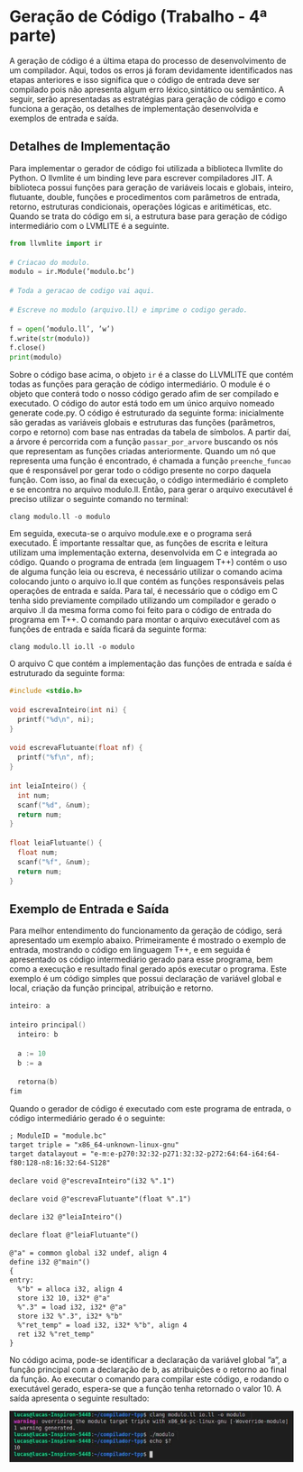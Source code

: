 # Geração de Código (Trabalho - 4ª parte)

A geração de código é a última etapa do processo de desenvolvimento de um compilador. Aqui, todos os erros já foram devidamente identificados nas etapas anteriores e isso significa que o código de entrada deve ser compilado pois não apresenta algum erro léxico,sintático ou semântico. A seguir, serão apresentadas as estratégias para geração de código e como funciona a geração, os detalhes de implementação desenvolvida e exemplos de entrada e saı́da.

## Detalhes de Implementação

Para implementar o gerador de código foi utilizada a biblioteca llvmlite do Python. O llvmlite é um binding leve para escrever compiladores JIT. A biblioteca possui funções para geração de variáveis locais e globais, inteiro, flutuante, double, funções e procedimentos com parâmetros de entrada, retorno, estruturas condicionais, operações lógicas e aritiméticas, etc. Quando se trata do código em si, a estrutura base para geração de código intermediário com o  LVMLITE é a seguinte.

```python
from llvmlite import ir

# Criacao do modulo.
modulo = ir.Module(’modulo.bc’)

# Toda a geracao de codigo vai aqui.

# Escreve no modulo (arquivo.ll) e imprime o codigo gerado.

f = open(’modulo.ll’, ’w’)
f.write(str(modulo))
f.close()
print(modulo)
```

Sobre o código base acima, o objeto `ir` é a classe do LLVMLITE que contém todas as funções para geração de código intermediário. O module é o objeto que conterá todo o nosso código gerado afim de ser compilado e executado. O código do autor está todo em um único arquivo nomeado generate code.py. O código é estruturado da seguinte forma: inicialmente são geradas as variáveis globais e estruturas das funções (parâmetros, corpo e retorno) com base nas entradas da tabela de sı́mbolos. A partir daı́, a árvore é percorrida com a função `passar_por_arvore` buscando os nós que representam as funções criadas anteriormente. Quando um nó que representa uma função é encontrado, é chamada a função `preenche_funcao` que é responsável por gerar todo o código presente no corpo daquela função. Com isso, ao final da execução, o código intermediário é completo e se encontra no arquivo modulo.ll. Então, para gerar o arquivo executável é preciso utilizar o seguinte comando no terminal:

```
clang modulo.ll -o modulo
```

Em seguida, executa-se o arquivo module.exe e o programa será executado. É importante ressaltar que, as funções de escrita e leitura utilizam uma implementação externa, desenvolvida em C e integrada ao código. Quando o programa de entrada (em linguagem T++) contém o uso de alguma função leia ou escreva, é necessário utilizar o comando acima colocando junto o arquivo io.ll que contém as funções responsáveis pelas operações de entrada e saı́da. Para tal, é necessário que o código em C tenha sido previamente compilado utilizando um compilador e gerado o arquivo .ll da mesma forma como foi feito para o código de entrada do programa em T++. O comando para montar o arquivo executável com as funções de entrada e saı́da ficará da seguinte forma:

```
clang modulo.ll io.ll -o modulo
```

O arquivo C que contém a implementação das funções de entrada e saı́da é estruturado da seguinte forma:

```c
#include <stdio.h>

void escrevaInteiro(int ni) {
  printf("%d\n", ni);
}

void escrevaFlutuante(float nf) {
  printf("%f\n", nf);
}

int leiaInteiro() {
  int num;
  scanf("%d", &num);
  return num;
}

float leiaFlutuante() {
  float num;
  scanf("%f", &num);
  return num;
}
```

## Exemplo de Entrada e Saı́da
Para melhor entendimento do funcionamento da geração de código, será apresentado um exemplo abaixo. Primeiramente é mostrado o exemplo de entrada, mostrando o código em linguagem T++, e em seguida é apresentado os código intermediário gerado para esse programa, bem como a execução e resultado final gerado após executar o programa. Este exemplo é um código simples que possui declaração de variável global e local, criação da função principal, atribuição e retorno.

```c
inteiro: a

inteiro principal()
  inteiro: b

  a := 10
  b := a

  retorna(b)
fim
```

Quando o gerador de código é executado com este programa de entrada, o código intermediário gerado é o seguinte:

```
; ModuleID = "module.bc"
target triple = "x86_64-unknown-linux-gnu"
target datalayout = "e-m:e-p270:32:32-p271:32:32-p272:64:64-i64:64-f80:128-n8:16:32:64-S128"

declare void @"escrevaInteiro"(i32 %".1") 

declare void @"escrevaFlutuante"(float %".1") 

declare i32 @"leiaInteiro"() 

declare float @"leiaFlutuante"() 

@"a" = common global i32 undef, align 4
define i32 @"main"() 
{
entry:
  %"b" = alloca i32, align 4
  store i32 10, i32* @"a"
  %".3" = load i32, i32* @"a"
  store i32 %".3", i32* %"b"
  %"ret_temp" = load i32, i32* %"b", align 4
  ret i32 %"ret_temp"
}
```

No código acima, pode-se identificar a declaração da variável global ”a”, a função principal com a declaração de b, as atribuições e o retorno ao final da função. Ao executar o comando para compilar este código, e rodando o executável gerado, espera-se que a função tenha retornado o valor 10. A saı́da apresenta o seguinte resultado:

<p align="center">
  <img src="exemplo_geracao_codigo.jpg"/>
</p>